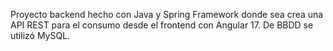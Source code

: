 Proyecto backend hecho con Java y Spring Framework donde sea crea una API REST para el consumo desde el frontend con Angular 17. De BBDD se utilizó MySQL.
